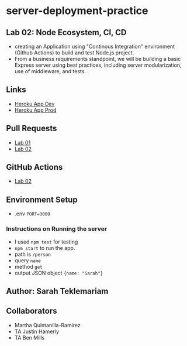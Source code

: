 # server-deployment-practice

## Lab 02: Node Ecosystem, CI, CD

- creating an Application using "Continous Integration" environment (Github Actions) to build and test  Node.js project.
- From a business requirements standpoint, we will be building a basic Express server using best practices, including server modularization, use of middleware, and tests.

## Links

- [Heroku App Dev](https://sarah-server-deploy-dev.herokuapp.com/)
- [Heroku App Prod](https://dashboard.heroku.com/apps/sarah-server-deploy-prod)

## Pull Requests

- [Lab 01](https://github.com/SarahTek/server-deployment-practice/pull/1)
- [Lab 02](https://github.com/SarahTek/server-deployment-practice/pull/5)

## GitHub Actions

- [Lab 02](https://github.com/SarahTek/server-deployment-practice/actions)

## Environment Setup

- .env `PORT=3000`

### Instructions on Running the server

- I used `npm test` for testing
- `npm start` to run the app.
- path is `/person`
- query `name`
- method `get`
- output JSON object `{name: "Sarah"}`

## Author: Sarah Teklemariam

## Collaborators

- Martha Quintanilla-Ramirez
- TA Justin Hamerly
- TA Ben Mills
